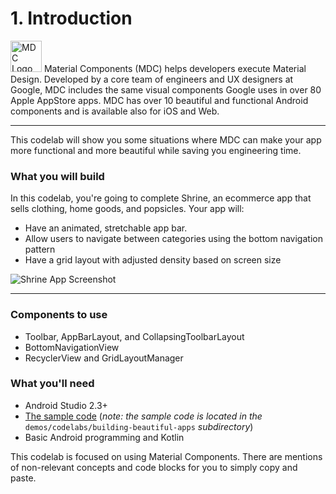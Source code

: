 # 1. Introduction

<img src="https://codelabs.developers.google.com/codelabs/mdc-android/img/8c0dd3b666dcdb8.png" alt="MDC Logo" width="50">  Material Components (MDC) helps developers execute Material Design. Developed by a core team of engineers and UX designers at Google, MDC includes the same visual components Google uses in over 80 Apple AppStore apps. MDC has over 10 beautiful and functional Android components and is available also for iOS and Web.

***

This codelab will show you some situations where MDC can make your app more functional and more beautiful while saving you engineering time.

### What you will build
In this codelab, you're going to complete Shrine, an ecommerce app that sells clothing, home goods, and popsicles. Your app will:
- Have an animated, stretchable app bar.
- Allow users to navigate between categories using the bottom navigation pattern
- Have a grid layout with adjusted density based on screen size

![Shrine App Screenshot](https://codelabs.developers.google.com/codelabs/mdc-android-kotlin/img/ba9916c0d6d5e9dd.png)

***

### Components to use
- Toolbar, AppBarLayout, and CollapsingToolbarLayout
- BottomNavigationView
- RecyclerView and GridLayoutManager

### What you'll need
- Android Studio 2.3+
- [The sample code](https://github.com/googlecodelabs/mdc-android-kotlin/archive/master.zip) (*note: the sample code is located in the* `demos/codelabs/building-beautiful-apps` *subdirectory*)
- Basic Android programming and Kotlin   

This codelab is focused on using Material Components. There are mentions of non-relevant concepts and code blocks for you to simply copy and paste.
